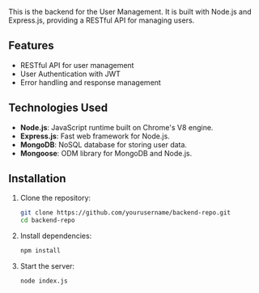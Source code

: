 This is the backend for the User Management. It is built with Node.js and Express.js, providing a RESTful API for managing users.

## Features

- RESTful API for user management
- User Authentication with JWT
- Error handling and response management

## Technologies Used

- **Node.js**: JavaScript runtime built on Chrome's V8 engine.
- **Express.js**: Fast web framework for Node.js.
- **MongoDB**: NoSQL database for storing user data.
- **Mongoose**: ODM library for MongoDB and Node.js.

## Installation

1. Clone the repository:

   ```bash
   git clone https://github.com/yourusername/backend-repo.git
   cd backend-repo
   ```

2. Install dependencies:

   ```bash
   npm install
   ```

3. Start the server:
    ```bash
    node index.js
    ```      